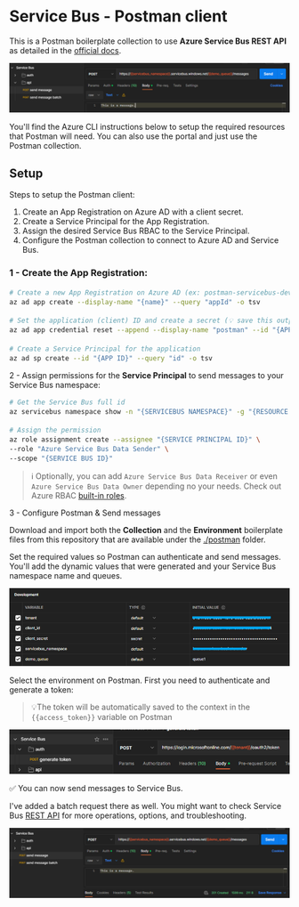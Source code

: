 # Service Bus - Postman client

This is a Postman boilerplate collection to use **Azure Service Bus REST API** as detailed in the [official docs][1].

<img src="assets/header.png" />

You'll find the Azure CLI instructions below to setup the required resources that Postman will need. You can also use the portal and just use the Postman collection.

## Setup

Steps to setup the Postman client:

1. Create an App Registration on Azure AD with a client secret.
2. Create a Service Principal for the App Registration.
3. Assign the desired Service Bus RBAC to the Service Principal.
4. Configure the Postman collection to connect to Azure AD and Service Bus.



### 1 - Create the App Registration:

```sh
# Create a new App Registration on Azure AD (ex: postman-servicebus-dev)
az ad app create --display-name "{name}" --query "appId" -o tsv

# Set the application (client) ID and create a secret (💡 save this output for later)
az ad app credential reset --append --display-name "postman" --id "{APPLICATION ID}"

# Create a Service Principal for the application
az ad sp create --id "{APP ID}" --query "id" -o tsv
```

2 - Assign permissions for the **Service Principal** to send messages to your Service Bus namespace:

```sh
# Get the Service Bus full id
az servicebus namespace show -n "{SERVICEBUS NAMESPACE}" -g "{RESOURCE GROUP}" --query id -o tsv

# Assign the permission
az role assignment create --assignee "{SERVICE PRINCIPAL ID}" \
--role "Azure Service Bus Data Sender" \
--scope "{SERVICE BUS ID}"
```

> ℹ️ Optionally, you can add `Azure Service Bus Data Receiver` or even `Azure Service Bus Data Owner` depending no your needs. Check out Azure RBAC [built-in roles][3].

3 - Configure Postman & Send messages

Download and import both the **Collection** and the **Environment** boilerplate files from this repository that are available under the [./postman](/postman/) folder.

Set the required values so Postman can authenticate and send messages. You'll add the dynamic values that were generated and your Service Bus namespace name and queues.

<img src="assets/environment.png" />

Select the environment on Postman. First you need to authenticate and generate a token:

> 💡The token will be automatically saved to the context in the `{{access_token}}` variable on Postman

<img src="assets/token.png" />

✅ You can now send messages to Service Bus.

I've added a batch request there as well. You might want to check Service Bus [REST API][2] for more operations, options, and troubleshooting.

<img src="assets/sendmessage.png" />

[1]: https://learn.microsoft.com/en-us/rest/api/servicebus/get-azure-active-directory-token
[2]: https://learn.microsoft.com/en-us/rest/api/servicebus/service-bus-runtime-rest
[3]: https://learn.microsoft.com/en-us/azure/role-based-access-control/built-in-roles

